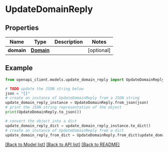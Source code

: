 # UpdateDomainReply


## Properties

Name | Type | Description | Notes
------------ | ------------- | ------------- | -------------
**domain** | [**Domain**](Domain.md) |  | [optional] 

## Example

```python
from openapi_client.models.update_domain_reply import UpdateDomainReply

# TODO update the JSON string below
json = "{}"
# create an instance of UpdateDomainReply from a JSON string
update_domain_reply_instance = UpdateDomainReply.from_json(json)
# print the JSON string representation of the object
print(UpdateDomainReply.to_json())

# convert the object into a dict
update_domain_reply_dict = update_domain_reply_instance.to_dict()
# create an instance of UpdateDomainReply from a dict
update_domain_reply_from_dict = UpdateDomainReply.from_dict(update_domain_reply_dict)
```
[[Back to Model list]](../README.md#documentation-for-models) [[Back to API list]](../README.md#documentation-for-api-endpoints) [[Back to README]](../README.md)


